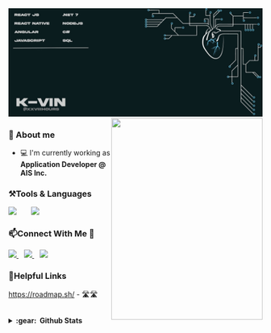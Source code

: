
<img src="https://raw.githubusercontent.com/xxviiihours/itsme/main/image/github-cover.jpg">



<img height="400" width="300" align="right" src="https://media.giphy.com/media/M9gbBd9nbDrOTu1Mqx/giphy.gif" />

<h3 alight="left">📖 About me </h3>

* 💻 I'm currently working as **Application Developer @ AIS Inc.**

<h3 align="left">⚒️Tools & Languages</h3>

<p align="left">
  <img src="https://skillicons.dev/icons?i=js,html,css,bootstrap,nodejs,react,redux,angular&perline=4" />
  &ensp;&ensp;&ensp;
  <img src="https://skillicons.dev/icons?i=cs,dotnet,azure,docker,vscode,git,mysql,mongodb&perline=4" />
</p>

<h3 align="left">📫Connect With Me 💼</h3>

<p align="left">
  <a href="https://www.linkedin.com/in/kevin-macalalag/" target="_blank">
    <img src="https://img.shields.io/badge/LinkedIn-0077B5?style=for-the-badge&logo=linkedin&logoColor=white" />
  </a>
  &ensp;
  <a href="mailto:kvnmacalalag@gmail.com">
    <img src="https://img.shields.io/badge/Gmail-D14836?style=for-the-badge&logo=gmail&logoColor=white" />
  </a>
  &ensp;
  <a href="https://discordapp.com/users/619833478791561257" target="_blank">
    <img src="https://img.shields.io/badge/Discord-5865F2?style=for-the-badge&logo=discord&logoColor=white" />
  </a>
</p>


<h3 align="left">📝Helpful Links</h3>

https://roadmap.sh/ - 🛣️🛣️
&nbsp;&nbsp;

##

<details close="true">
  <summary><b>:gear: &nbsp;Github Stats</b></summary>  
    <div align="center">
     <img style="margin-left:20px" height="150px" src="https://github-readme-stats.vercel.app/api/top-langs/?username=xxviiihours&show_icons=true&locale=en&layout=compact" alt="xxviihours" />
     <img style="margin-right:20px" height="150px" src="https://github-readme-stats.vercel.app/api?username=xxviiihours&show_icons=true&theme=dark)" />
    </div>
</details> 




